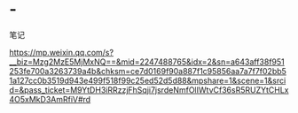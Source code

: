 # -
笔记


https://mp.weixin.qq.com/s?__biz=Mzg2MzE5MjMxNQ==&mid=2247488765&idx=2&sn=a643aff38f951253fe700a3263739a4b&chksm=ce7d0169f90a887f1c95856aa7a7f7f02bb51a127cc0b3519d943e499f518f99c25ed52d5d88&mpshare=1&scene=1&srcid=&pass_ticket=M9YtDH3iRRzzjFhSqji7jsrdeNmfOlIWtvCf36sR5RUZYtCHLx4O5xMkD3AmRfiV#rd
